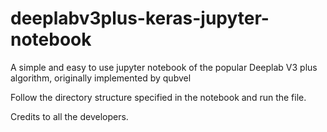 # deeplabv3plus-keras-jupyter-notebook
A simple and easy to use jupyter notebook of the popular Deeplab V3 plus algorithm, originally implemented by qubvel

Follow the directory structure specified in the notebook and run the file.

Credits to all the developers.
